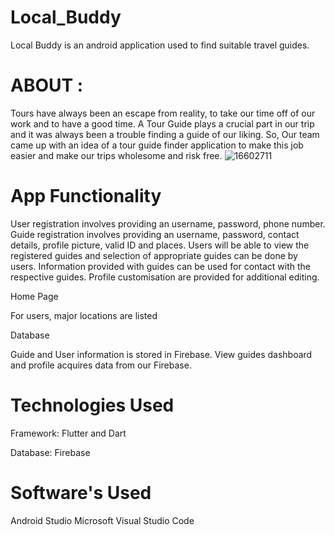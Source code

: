 # Local_Buddy

Local Buddy is an android application used to find suitable travel guides.
# ABOUT :
Tours have always been an escape from reality, to take our time off of our work and to have a good time. A Tour Guide plays a crucial part in our trip and it was always been a trouble finding a guide of our liking. So, Our team came up with an idea of a tour guide finder application to make this job easier and make our trips wholesome and risk free.
![16602711](https://user-images.githubusercontent.com/82514042/114749725-d9265c80-9d70-11eb-95eb-95d245c0760b.jpg)


# App Functionality
User registration involves providing an username, password, phone number.
Guide registration involves providing an username, password, contact details, profile picture, valid ID and places.
Users will be able to view the registered guides and selection of appropriate guides can be done by users.
Information provided with guides can be used for contact with the respective guides.
Profile customisation are provided for additional editing.

Home Page
<p>For users, major locations are listed</p>

Database 
<p>Guide and User information is stored in Firebase.
View guides dashboard and profile acquires data from our Firebase.</p>

# Technologies Used
Framework: 
Flutter and Dart

Database: 
Firebase

# Software's Used
Android Studio 
Microsoft Visual Studio Code
